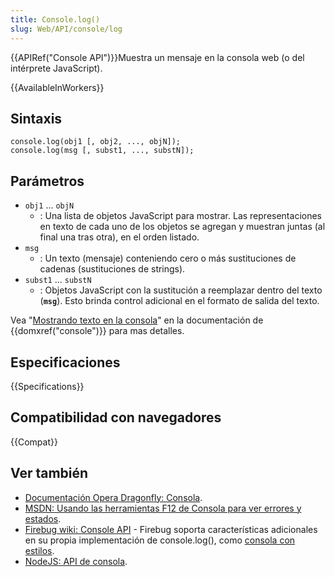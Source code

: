 ```yaml
---
title: Console.log()
slug: Web/API/console/log
---
```


{{APIRef("Console API")}}Muestra un mensaje en la consola web (o del intérprete JavaScript).

{{AvailableInWorkers}}

## Sintaxis

```
console.log(obj1 [, obj2, ..., objN]);
console.log(msg [, subst1, ..., substN]);
```

## Parámetros

- `obj1` ... `objN`
  - : Una lista de objetos JavaScript para mostrar. Las representaciones en texto de cada uno de los objetos se agregan y muestran juntas (al final una tras otra), en el orden listado.
- `msg`
  - : Un texto (mensaje) conteniendo cero o más sustituciones de cadenas (sustituciones de strings).
- `subst1` ... `substN`
  - : Objetos JavaScript con la sustitución a reemplazar dentro del texto (**`msg`**). Esto brinda control adicional en el formato de salida del texto.

Vea "[Mostrando texto en la consola](/es/docs/DOM/console#Outputting_text_to_the_console)" en la documentación de {{domxref("console")}} para mas detalles.

## Especificaciones

{{Specifications}}

## Compatibilidad con navegadores

{{Compat}}

## Ver también

- [Documentación Opera Dragonfly: Consola](http://www.opera.com/dragonfly/documentation/console/).
- [MSDN: Usando las herramientas F12 de Consola para ver errores y estados](http://msdn.microsoft.com/library/gg589530).
- [Firebug wiki: Console API](http://getfirebug.com/wiki/index.php/Console_API) - Firebug soporta características adicionales en su propia implementación de console.log(), como [consola con estilos](http://www.softwareishard.com/blog/firebug/firebug-tip-styled-logging/).
- [NodeJS: API de consola](http://nodejs.org/docs/latest/api/console.html#console_console_log_data).
